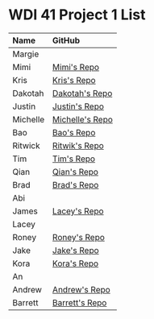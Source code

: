 # WDI 41 Project 1 List

| Name     |  GitHub                                                         |                                                     
| :------- | :-------------------------------------------------------------- | 
| Margie    |         |
| Mimi   |  [Mimi's Repo](https://github.com/mimischirm/project_01_build_a_game)        |    
| Kris    | [Kris's Repo](https://github.com/Krystneto/project_01_build_a_game)      |
| Dakotah    |  [Dakotah's Repo](https://github.com/walkerdakotah/project_01_build_a_game)      |    
| Justin  | [Justin's Repo](https://github.com/blizm87/project_01_build_a_game)  |
| Michelle | [Michelle's Repo](https://github.com/miblee/project_01_build_a_game)   |   
| Bao      | [Bao's Repo](https://github.com/baokhoavu/project_01_build_a_game) |
| Ritwick     | [Ritwik's Repo](https://github.com/ritz1337/project_01_build_a_game)  |              
| Tim      | [Tim's Repo](https://github.com/crimclark/project_01_build_a_game)   |        
| Qian  | [Qian's Repo](https://github.com/Hesai69/project_01_build_a_game)   |
| Brad    |  [Brad's Repo](https://github.com/bkmorgan3/project_01_build_a_game)       |
| Abi     |          |    
| James    |  [Lacey's Repo](https://github.com/lacerbeams/project_01_build_a_game)     |
| Lacey    |        |    
| Roney    | [Roney's Repo](https://github.com/ronyarmas/project_01_build_a_game)   |
| Jake | [Jake's Repo](https://github.com/jmiller-io/project_01_build_a_game)    |   
| Kora     | [Kora's Repo](https://github.com/trashdaemon/project_01_build_a_game) |
| An     |   |              
| Andrew      |  [Andrew's Repo](https://github.com/amaidah/project_01_build_a_game)  |        
| Barrett  | [Barrett's Repo](https://github.com/yeahbq/project_01_build_a_game)   |
